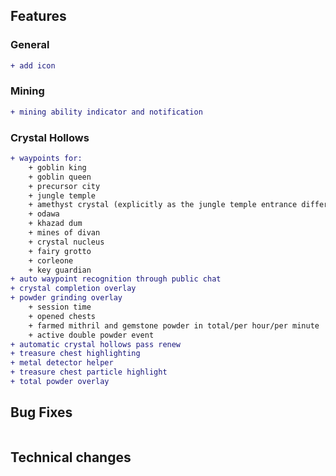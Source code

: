 ## Features

### General

```diff
+ add icon
```

### Mining

```diff
+ mining ability indicator and notification
```

### Crystal Hollows

```diff
+ waypoints for:
    + goblin king
    + goblin queen
    + precursor city
    + jungle temple
    + amethyst crystal (explicitly as the jungle temple entrance differs from the crystal)
    + odawa
    + khazad dum
    + mines of divan
    + crystal nucleus
    + fairy grotto
    + corleone
    + key guardian
+ auto waypoint recognition through public chat
+ crystal completion overlay
+ powder grinding overlay
    + session time
    + opened chests
    + farmed mithril and gemstone powder in total/per hour/per minute
    + active double powder event
+ automatic crystal hollows pass renew
+ treasure chest highlighting
+ metal detector helper
+ treasure chest particle highlight
+ total powder overlay
```

## Bug Fixes

```diff
```

## Technical changes

```diff
```